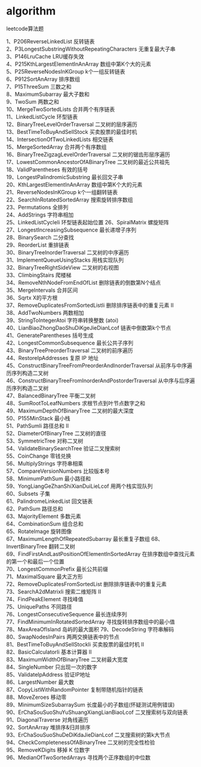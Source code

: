 # algorithm

leetcode算法题

1、P206ReverseLinkedList 反转链表           
2、P3LongestSubstringWithoutRepeatingCharacters 无重复最大子串  
3、P146LruCache LRU缓存失效       
4、P215KthLargestElementInAnArray 数组中第K个大的元素     
5、P25ReverseNodesInKGroup k个一组反转链表      
6、P912SortAnArray 排序数组      
7、P15ThreeSum 三数之和  
8、MaximumSubarray 最大子数和    
9、TwoSum 两数之和  
10、MergeTwoSortedLists 合并两个有序链表  
11、LinkedListCycle 环型链表  
12、BinaryTreeLevelOrderTraversal 二叉树的层序遍历  
13、BestTimeToBuyAndSellStock 买卖股票的最佳时机  
14、IntersectionOfTwoLinkedLists 相交链表  
15、MergeSortedArray 合并两个有序数组  
16、BinaryTreeZigzagLevelOrderTraversal 二叉树的锯齿形层序遍历  
17、LowestCommonAncestorOfABinaryTree 二叉树的最近公共祖先  
18、ValidParentheses 有效的括号  
19、LongestPalindromicSubstring 最长回文子串  
20、KthLargestElementInAnArray 数组中第K个大的元素  
21、ReverseNodesInKGroup k个一组翻转链表  
22、SearchInRotatedSortedArray 搜索旋转排序数组  
23、Permutations 全排列  
24、AddStrings 字符串相加  
25、LinkedListCycleIi 环型链表起始位置
26、SpiralMatrix 螺旋矩阵  
27、LongestIncreasingSubsequence 最长递增子序列  
28、BinarySearch 二分查找  
29、ReorderList 重排链表  
30、BinaryTreeInorderTraversal 二叉树的中序遍历  
31、ImplementQueueUsingStacks 用栈实现队列  
32、BinaryTreeRightSideView 二叉树的右视图  
33、ClimbingStairs 爬楼梯  
34、RemoveNthNodeFromEndOfList 删除链表的倒数第N个结点  
35、MergeIntervals 合并区间  
36、Sqrtx X的平方根  
37、RemoveDuplicatesFromSortedListIi 删除排序链表中的重复元素 II  
38、AddTwoNumbers 两数相加  
39、StringToIntegerAtoi 字符串转换整数 (atoi)  
40、LianBiaoZhongDaoShuDiKgeJieDianLcof 链表中倒数第k个节点  
41、GenerateParentheses 括号生成  
42、LongestCommonSubsequence 最长公共子序列  
43、BinaryTreePreorderTraversal 二叉树的前序遍历  
44、RestoreIpAddresses 复原 IP 地址  
45、ConstructBinaryTreeFromPreorderAndInorderTraversal 从前序与中序遍历序列构造二叉树  
46、ConstructBinaryTreeFromInorderAndPostorderTraversal 从中序与后序遍历序列构造二叉树  
47、BalancedBinaryTree 平衡二叉树  
48、SumRootToLeafNumbers 求根节点到叶节点数字之和  
49、MaximumDepthOfBinaryTree 二叉树的最大深度  
50、P155MinStack 最小栈  
51、PathSumIi 路径总和 II  
52、DiameterOfBinaryTree 二叉树的直径  
53、SymmetricTree 对称二叉树  
54、ValidateBinarySearchTree 验证二叉搜索树  
55、CoinChange 零钱兑换  
56、MultiplyStrings 字符串相乘  
57、CompareVersionNumbers 比较版本号  
58、MinimumPathSum 最小路径和  
59、YongLiangGeZhanShiXianDuiLieLcof 用两个栈实现队列  
60、Subsets 子集  
61、PalindromeLinkedList 回文链表  
62、PathSum 路径总和  
63、MajorityElement 多数元素   
64、CombinationSum 组合总和  
65、RotateImage 旋转图像  
67、MaximumLengthOfRepeatedSubarray 最长重复子数组
68、InvertBinaryTree 翻转二叉树  
69、FindFirstAndLastPositionOfElementInSortedArray 在排序数组中查找元素的第一个和最后一个位置  
70、LongestCommonPrefix 最长公共前缀   
71、MaximalSquare 最大正方形  
72、RemoveDuplicatesFromSortedList 删除排序链表中的重复元素  
73、SearchA2dMatrixIi 搜索二维矩阵 II  
74、FindPeakElement 寻找峰值  
75、UniquePaths 不同路径  
76、LongestConsecutiveSequence 最长连续序列  
77、FindMinimumInRotatedSortedArray 寻找旋转排序数组中的最小值  
78、MaxAreaOfIsland 岛屿的最大面积
79、DecodeString 字符串解码  
80、SwapNodesInPairs 两两交换链表中的节点  
81、BestTimeToBuyAndSellStockIi 买卖股票的最佳时机 II  
82、BasicCalculatorIi 基本计算器 II  
83、MaximumWidthOfBinaryTree 二叉树最大宽度  
84、SingleNumber 只出现一次的数字  
85、ValidateIpAddress 验证IP地址   
86、LargestNumber 最大数  
87、CopyListWithRandomPointer 复制带随机指针的链表  
88、MoveZeroes 移动零  
89、MinimumSizeSubarraySum 长度最小的子数组(怀疑测试用例错误)  
90、ErChaSouSuoShuYuShuangXiangLianBiaoLcof 二叉搜索树与双向链表  
91、DiagonalTraverse 对角线遍历  
92、SortAnArray 堆排序&归并排序  
93、ErChaSouSuoShuDeDiKdaJieDianLcof 二叉搜索树的第k大节点  
94、CheckCompletenessOfABinaryTree 二叉树的完全性检验  
95、RemoveKDigits 移掉 K 位数字  
96、MedianOfTwoSortedArrays 寻找两个正序数组的中位数
